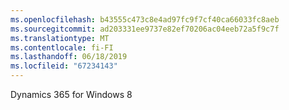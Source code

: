 ```yaml
---
ms.openlocfilehash: b43555c473c8e4ad97fc9f7cf40ca66033fc8aeb
ms.sourcegitcommit: ad203331ee9737e82ef70206ac04eeb72a5f9c7f
ms.translationtype: MT
ms.contentlocale: fi-FI
ms.lasthandoff: 06/18/2019
ms.locfileid: "67234143"
---
```

Dynamics 365 for Windows 8